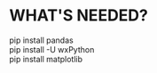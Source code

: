 <h1> WHAT'S NEEDED? </h1>
pip install pandas <br>
pip install -U wxPython <br>
pip install matplotlib <br>
